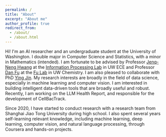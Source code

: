 ```yaml
---
permalink: /
title: "About"
excerpt: "About me"
author_profile: true
redirect_from: 
  - /about/
  - /about.html
---
```


Hi! I'm an AI researcher and an undergraduate student at the University of Washington. I double major in Computer Science and Statistics, with a minor in Mathematics (intended). I am fortunate to be advised by Professor [Jenq-Neng Hwang](https://people.ece.uw.edu/hwang/) at the [Information Processing Lab](https://ipl-uw.github.io/) in UW ECE and Professor [Dan Fu](https://chem.washington.edu/people/dan-fu) at the [Fu Lab](https://sites.uw.edu/fudanlab/) in UW Chemistry. I am also pleased to collaborate with PhD [Ying Jin](http://jinying.io/). My research interests are broadly in the field of data science, especially in machine learning and computer vision. I am interested in building intelligent data-driven tools that are broadly useful and robust. Recently, I am working on the LLM Health Report, and responsible for the development of CellBacTrack.

Since 2020, I have started to conduct research with a research team from Shanghai Jiao Tong University during high school. I also spent several years self-learning relevant knowledge, including machine learning, deep learning, computer vision, and natural language processing, through Coursera and hands-on projects.
